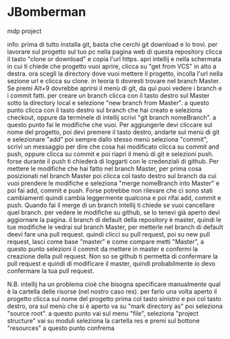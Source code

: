 # JBomberman
mdp project



info:
prima di tutto installa git, basta che cerchi git download e lo trovi.
per lavorare sul progetto sul tuo pc nella pagina web  di questa repository clicca il tasto "clone or download" e copia l'url https. apri intellij e nella schermata in cui ti chiede 
che progetto vuoi aprire, clicca su "get from VCS" in alto a destra. ora scegli la directory dove vuoi mettere il progetto, incolla l'url nella sezione url e clicca su 
clone.
in teoria ti dovresti trovare nel branch Master. Se premi Alt+9 dovrebbe aprirsi il menù di git, da qui puoi vedere i branch e i commit fatti. per creare un branch clicca
con il tasto destro sul Master sotto la directory local e selezione "new branch from Master". a questo punto clicca con il tasto destro sul branch che hai creato e seleziona 
checkout, oppure da terminele di intellij scrivi "git branch nomeBranch". a questo punto fai le modifiche che vuoi. Per aggiungerle devi cliccare sul nome del progetto, poi 
devi premere il tasto destro, andarte sul menù di git e selezionare "add" poi sempre dallo stesso menù seleziona "commit", scrivi un messaggio per dire che cosa hai modificato
clicca su commit and push, oppure clicca su commit e poi riapri il menù di git e selezioni push.
forse durante il push ti chiederà di loggarti con le credenziali di github.
Per mettere le modifiche che hai fatto nel branch Master, per prima cosa posizionati nel branch Master poi clicca col tasto destro sul branch da cui vuoi prendere le modifiche 
e seleziona "merge nomeBranch into Master" e poi fai add, commit e push. Forse potrebbe non rilevare che ci sono stati cambiamenti quindi cambia leggermente qualcona e poi 
rifai add, commit e push. Quando fai il merge di un branch intellij ti chiede se vuoi cancellare quel branch.
per vedere le modifiche su github, se lo tenevi già aperto devi aggiornare la pagina. 
il branch di default della repository è master, quindi le tue modifiche le vedrai sul branch Master, per metterle nel branch di default deevi fare una pull request.
quindi clicci su pull request, poi su new pull request, lasci come base "master" e come compare metti "Master", a questo punto selezioni il commit da mettere in master e confermi la
creazione della pull request. Non so se github ti permetta di confermare la pull request e quindi di modificare il master, quindi probabilmente io devo confermare la tua pull request.


N.B. intellij ha un problema cioè che bisogna specificare manualmente qual è la cartella delle risorse (nel nostro caso res). per farlo una volta aperto il progetto clicca sul nome del progetto prima col tasto sinistro e poi col tasto destro, ora sul menù che si è aperto va su "mark directory as" poi seleziona "source root". a questo punto vai sul menu "file", seleziona "project structure" vai su moduli seleziona la cartella res e premi sul bottone "resources" a questo punto confrema
